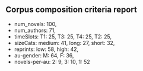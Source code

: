 
## Corpus composition criteria report

- num_novels: 100, 
- num_authors: 71, 
- timeSlots: T1: 25, T3: 25, T4: 25, T2: 25, 
- sizeCats: medium: 41, long: 27, short: 32, 
- reprints: low: 58, high: 42, 
- au-gender: M: 64, F: 36, 
- novels-per-au: 2: 9, 3: 10, 1: 52